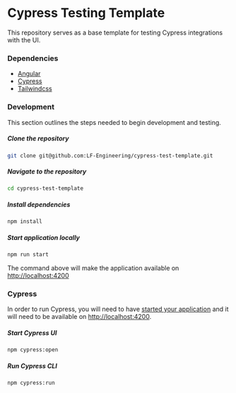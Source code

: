 # Cypress Testing Template

This repository serves as a base template for testing Cypress integrations with the UI.

### Dependencies

- [Angular](https://angular.io)
- [Cypress](https://cypress.io)
- [Tailwindcss](https://tailwindcss.com)

### Development

This section outlines the steps needed to begin development and testing.

##### Clone the repository

```bash
git clone git@github.com:LF-Engineering/cypress-test-template.git
```

##### Navigate to the repository

```bash
cd cypress-test-template
```

##### Install dependencies

```bash
npm install
```

##### Start application locally

```bash
npm run start
```

The command above will make the application available on [http://localhost:4200](http://localhost:4200)

### Cypress

In order to run Cypress, you will need to have [started your application](#start-application-locally) and it will need to be available on [http://localhost:4200](http://localhost:4200).

##### Start Cypress UI

```bash
npm cypress:open
```

##### Run Cypress CLI

```bash
npm cypress:run
```
